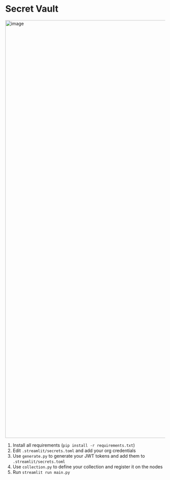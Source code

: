 # Secret Vault

<img width="1316" alt="image" src="https://github.com/user-attachments/assets/f7fc394e-a881-46c6-82df-4165d92e859d" />

1. Install all requirements (`pip install -r requirements.txt`)
2. Edit `.streamlit/secrets.toml` and add your org credentials
3. Use `generate.py` to generate your JWT tokens and add them to `.streamlit/secrets.toml`
4. Use `collection.py` to define your collection and register it on the nodes
5. Run `streamlit run main.py`
